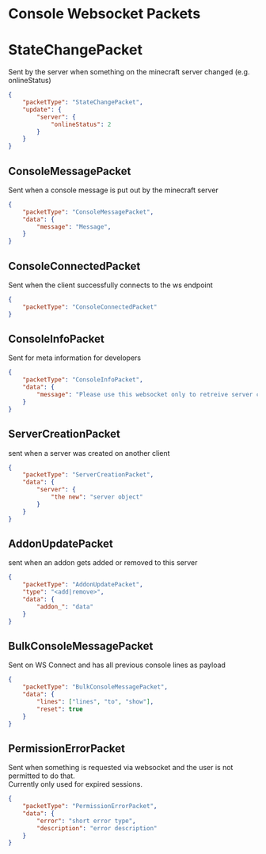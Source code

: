 # Console Websocket Packets

# StateChangePacket

Sent by the server when something on the minecraft server changed (e.g. onlineStatus)

```json
{
    "packetType": "StateChangePacket",
    "update": {
        "server": {
            "onlineStatus": 2
        }
    }
}
```

## ConsoleMessagePacket

Sent when a console message is put out by the minecraft server

```json
{
    "packetType": "ConsoleMessagePacket",
    "data": {
        "message": "Message",
    }
}
```

## ConsoleConnectedPacket

Sent when the client successfully connects to the ws endpoint

```json
{
    "packetType": "ConsoleConnectedPacket"
}
```

## ConsoleInfoPacket

Sent for meta information for developers

```json
{
    "packetType": "ConsoleInfoPacket",
    "data": {
        "message": "Please use this websocket only to retreive server changed and don't send messages"
    }
}
```

## ServerCreationPacket

sent when a server was created on another client

```json
{
    "packetType": "ServerCreationPacket",
    "data": {
        "server": {
            "the new": "server object"
        }
    }
}
```

## AddonUpdatePacket

sent when an addon gets added or removed to this server

```json
{
    "packetType": "AddonUpdatePacket",
    "type": "<add|remove>",
    "data": {
        "addon_": "data"
    }
}
```

## BulkConsoleMessagePacket

Sent on WS Connect and has all previous console lines as payload

```json
{
    "packetType": "BulkConsoleMessagePacket",
    "data": {
        "lines": ["lines", "to", "show"],
        "reset": true
    }
}
```

## PermissionErrorPacket

Sent when something is requested via websocket and the user is not permitted to do that.  
Currently only used for expired sessions.

```json
{
    "packetType": "PermissionErrorPacket",
    "data": {
        "error": "short error type",
        "description": "error description"
    }
}
```